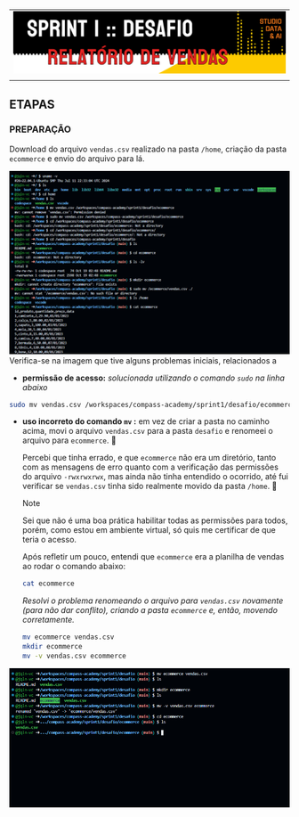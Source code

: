 #

||
|---|
|![Banner](/assets/banner-sprint1-desafio.png)|
||

## ETAPAS

### PREPARAÇÃO

Download do arquivo `vendas.csv` realizado na pasta `/home`, criação da pasta `ecommerce` e envio do arquivo para lá.

![PreparaçãoParte1](../evidencias/1-preparacao1.png)
Verifica-se na imagem que tive alguns problemas iniciais, relacionados a  

* **permissão de acesso:** *solucionada utilizando o comando `sudo` na linha abaixo*

```bash
sudo mv vendas.csv /workspaces/compass-academy/sprint1/desafio/ecommerce
```

* **uso incorreto do comando `mv` :** em vez de criar a pasta no caminho acima, movi o arquivo `vendas.csv` para a pasta `desafio` e renomeei o arquivo para `ecommerce`. :clown_face:  

   Percebi que tinha errado, e que `ecommerce` não era um diretório, tanto com as mensagens de erro quanto com a verificação das permissões do arquivo `-rwxrwxrwx`, mas ainda não tinha entendido o ocorrido, até fui verificar se `vendas.csv` tinha sido realmente movido da pasta `/home`. :smiling_face_with_tear:

   > [!NOTE]  
   > Sei que não é uma boa prática habilitar todas as permissões para todos, porém, como estou em ambiente virtual, só quis me certificar de que teria o acesso.

   Após refletir um pouco, entendi que `ecommerce` era a planilha de vendas ao rodar o comando abaixo:

   ```bash
   cat ecommerce
   ```

   *Resolvi o problema renomeando o arquivo para `vendas.csv` novamente (para não dar conflito), criando a pasta `ecommerce` e, então, movendo corretamente.*

   ```bash
   mv ecommerce vendas.csv
   mkdir ecommerce
   mv -v vendas.csv ecommerce
   ```

![PreparaçãoParte2](../evidencias/1-preparacao2.png)